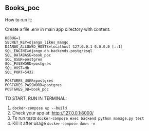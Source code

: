 ## Books_poc

How to run it:

Create a file .env in main app directory with content:

```properties
DEBUG=1
SECRET_KEY=django_likes_mango
DJANGO_ALLOWED_HOSTS=localhost 127.0.0.1 0.0.0.0 [::1]
SQL_ENGINE=django.db.backends.postgresql
SQL_DATABASE=book_poc
SQL_USER=postgres
SQL_PASSWORD=postgres
SQL_HOST=db
SQL_PORT=5432

POSTGRES_USER=postgres
POSTGRES_PASSWORD=postgres
POSTGRES_DB=book_poc
```


TO START, RUN IN TERMINAL:
1. `docker-compose up --build`
2. Check your app at: http://127.0.0.1:8000/
3. To run tests `docker-compose exec backend python manage.py test`
4. Kill it after usage `docker-compose down -v`